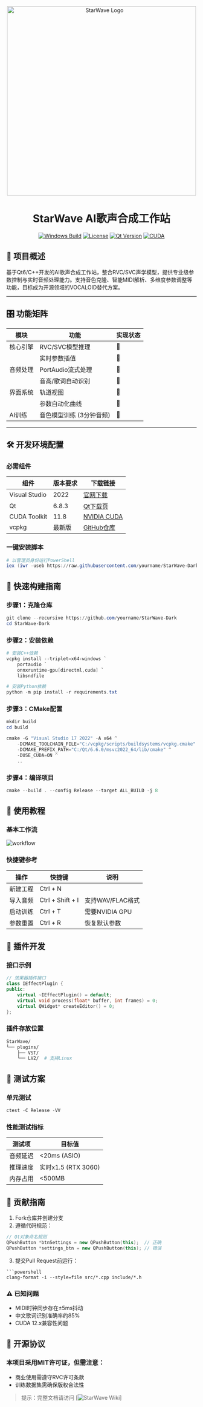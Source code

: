 

<!-- StarWave README.md -->
<div align="center">
  <img src="https://github.com/user-attachments/assets/dc78401c-e578-489c-ab31-a34727524f11" width="500" alt="StarWave Logo">
  <h1>StarWave AI歌声合成工作站</h1>
  
  [![Windows Build](https://img.shields.io/badge/Windows-Supported-success?logo=windows)](https://github.com/yourname/StarWave-Dark/actions)
  [![License](https://img.shields.io/badge/License-MIT-green.svg)](LICENSE)
  [![Qt Version](https://img.shields.io/badge/Qt-6.6.0-blue?logo=qt)](https://www.qt.io/)
  [![CUDA](https://img.shields.io/badge/CUDA-11.8-76B900?logo=nvidia)](https://developer.nvidia.com/cuda-toolkit)

</div>

## 📌 项目概述
基于Qt6/C++开发的AI歌声合成工作站，整合RVC/SVC声学模型，提供专业级参数控制与实时音频处理能力。支持音色克隆、智能MIDI解析、多维度参数调整等功能，目标成为开源领域的VOCALOID替代方案。

---

## 🎛️ 功能矩阵
| 模块          | 功能                      | 实现状态 |
|---------------|---------------------------|----------|
| 核心引擎      | RVC/SVC模型推理           | 🚧        |
|               | 实时参数插值              | 🚧        |
| 音频处理      | PortAudio流式处理         | 🚧        |
|               | 音高/歌词自动识别         | 🚧        |
| 界面系统      | 轨道视图                  | 🚧        |
|               | 参数自动化曲线            | 🚧        |
| AI训练        | 音色模型训练 (3分钟音频)  | 🚧        |

---

## 🛠️ 开发环境配置

### 必需组件
| 组件                  | 版本要求   | 下载链接                                                                 |
|-----------------------|------------|--------------------------------------------------------------------------|
| Visual Studio         | 2022       | [官网下载](https://visualstudio.microsoft.com/)                          |
| Qt                   | 6.8.3      | [Qt下载页](https://www.qt.io/download)                                   |
| CUDA Toolkit          | 11.8       | [NVIDIA CUDA](https://developer.nvidia.com/cuda-11-8-0-download-archive)|
| vcpkg                | 最新版     | [GitHub仓库](https://github.com/microsoft/vcpkg)                        |

### 一键安装脚本
```powershell
# 以管理员身份运行PowerShell
iex (iwr -useb https://raw.githubusercontent.com/yourname/StarWave-Dark/main/scripts/install_deps.ps1)
```
## 🚀 快速构建指南
### 步骤1：克隆仓库
```powershell
git clone --recursive https://github.com/yourname/StarWave-Dark
cd StarWave-Dark
```
### 步骤2：安装依赖
```powershell
# 安装C++依赖
vcpkg install --triplet=x64-windows `
    portaudio `
    onnxruntime-gpu[directml,cuda] `
    libsndfile

# 安装Python依赖
python -m pip install -r requirements.txt
```
### 步骤3：CMake配置
```powershell
mkdir build
cd build

cmake -G "Visual Studio 17 2022" -A x64 ^
    -DCMAKE_TOOLCHAIN_FILE="C:/vcpkg/scripts/buildsystems/vcpkg.cmake" ^
    -DCMAKE_PREFIX_PATH="C:/Qt/6.6.0/msvc2022_64/lib/cmake" ^
    -DUSE_CUDA=ON ^
    ..
```
### 步骤4：编译项目
```powershell
cmake --build . --config Release --target ALL_BUILD -j 8
```
## 🎹 使用教程
### 基本工作流
![workflow](https://github.com/user-attachments/assets/599032b9-c1b1-457a-9597-0c851e430b7d)

### 快捷键参考
| 操作 | 快捷键 | 说明 |
| ---- | ---- | ---- |
| 新建工程	| Ctrl + N |  |
| 导入音频 |	Ctrl + Shift + I | 支持WAV/FLAC格式 |
| 启动训练	| Ctrl + T | 需要NVIDIA GPU |
| 参数重置	| Ctrl + R | 恢复默认参数 |

## 🧩 插件开发
### 接口示例
```cpp
// 效果器插件接口
class IEffectPlugin {
public:
    virtual ~IEffectPlugin() = default;
    virtual void process(float* buffer, int frames) = 0;
    virtual QWidget* createEditor() = 0;
};
```
### 插件存放位置
```bash
StarWave/
└── plugins/
    ├── VST/
    └── LV2/  # 支持Linux
```

## 🧪 测试方案
### 单元测试
```powershell
ctest -C Release -VV
```
### 性能测试指标
| 测试项	| 目标值 |
| ---- | ---- |
| 音频延迟	| <20ms (ASIO) |
| 推理速度	| 实时x1.5 (RTX 3060) |
| 内存占用	| <500MB |

## 🤝 贡献指南
1. Fork仓库并创建分支
2. 遵循代码规范：
```cpp
// Qt对象命名规则
QPushButton *btnSettings = new QPushButton(this);  // 正确
QPushButton *settings_btn = new QPushButton(this); // 错误
```
3. 提交Pull Request前运行：
```
```powershell
clang-format -i --style=file src/*.cpp include/*.h
```
### ⚠️ 已知问题
- MIDI时钟同步存在±5ms抖动
- 中文歌词识别准确率约85%
- CUDA 12.x兼容性问题

## 📜 开源协议
### 本项目采用MIT许可证，但需注意：
- 商业使用需遵守RVC许可条款
- 训练数据集需确保版权合法性

> 提示：完整文档请访问 [![StarWave Wiki](https://starwave-wiki.dsmcc.cn)]
